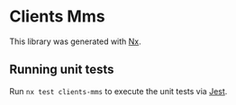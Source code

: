 # Clients Mms

This library was generated with [Nx](https://nx.dev).

## Running unit tests

Run `nx test clients-mms` to execute the unit tests via [Jest](https://jestjs.io).
